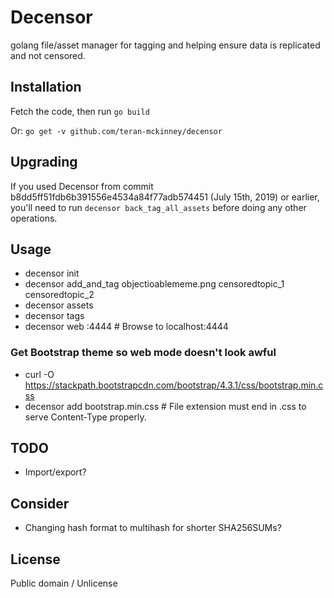 # Decensor

golang file/asset manager for tagging and helping ensure data is replicated and not censored.

## Installation

Fetch the code, then run `go build`

Or: `go get -v github.com/teran-mckinney/decensor`

## Upgrading

If you used Decensor from commit b8dd5ff51fdb6b391556e4534a84f77adb574451 (July 15th, 2019) or earlier, you'll need to run `decensor back_tag_all_assets` before doing any other operations.

## Usage

 * decensor init
 * decensor add_and_tag objectioablememe.png censoredtopic_1 censoredtopic_2
 * decensor assets
 * decensor tags
 * decensor web :4444 # Browse to localhost:4444

### Get Bootstrap theme so web mode doesn't look awful

 * curl -O https://stackpath.bootstrapcdn.com/bootstrap/4.3.1/css/bootstrap.min.css
 * decensor add bootstrap.min.css # File extension must end in .css to serve Content-Type properly.

## TODO

 * Import/export?

## Consider

 * Changing hash format to multihash for shorter SHA256SUMs?

## License

Public domain / Unlicense
